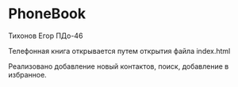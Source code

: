 # PhoneBook
Тихонов Егор ПДо-46

Телефонная книга открывается путем открытия файла index.html

Реализовано добавление новый контактов, поиск, добавление в избранное.
